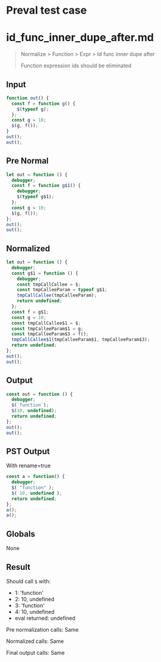 # Preval test case

# id_func_inner_dupe_after.md

> Normalize > Function > Expr > Id func inner dupe after
>
> Function expression ids should be eliminated

## Input

`````js filename=intro
function out() {
  const f = function g() {
    $(typeof g);
  };
  const g = 10;
  $(g, f());
}
out();
out();
`````

## Pre Normal


`````js filename=intro
let out = function () {
  debugger;
  const f = function g$1() {
    debugger;
    $(typeof g$1);
  };
  const g = 10;
  $(g, f());
};
out();
out();
`````

## Normalized


`````js filename=intro
let out = function () {
  debugger;
  const g$1 = function () {
    debugger;
    const tmpCallCallee = $;
    const tmpCalleeParam = typeof g$1;
    tmpCallCallee(tmpCalleeParam);
    return undefined;
  };
  const f = g$1;
  const g = 10;
  const tmpCallCallee$1 = $;
  const tmpCalleeParam$1 = g;
  const tmpCalleeParam$3 = f();
  tmpCallCallee$1(tmpCalleeParam$1, tmpCalleeParam$3);
  return undefined;
};
out();
out();
`````

## Output


`````js filename=intro
const out = function () {
  debugger;
  $(`function`);
  $(10, undefined);
  return undefined;
};
out();
out();
`````

## PST Output

With rename=true

`````js filename=intro
const a = function() {
  debugger;
  $( "function" );
  $( 10, undefined );
  return undefined;
};
a();
a();
`````

## Globals

None

## Result

Should call `$` with:
 - 1: 'function'
 - 2: 10, undefined
 - 3: 'function'
 - 4: 10, undefined
 - eval returned: undefined

Pre normalization calls: Same

Normalized calls: Same

Final output calls: Same
